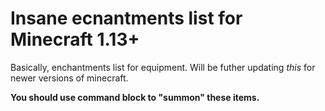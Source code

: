 # Insane ecnantments list for Minecraft 1.13+
Basically, enchantments list for equipment. Will be futher updating *this* for newer versions of minecraft.

**You should use command block to "summon" these items.**
